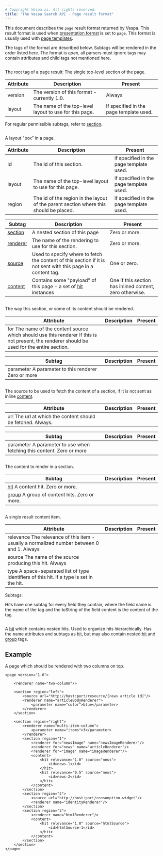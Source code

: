 ```yaml
---
# Copyright Vespa.ai. All rights reserved.
title: "The Vespa Search API - Page result format"
---
```


This document describes the `page` result format returned by Vespa.
This result format is used when [presentation.format](query-api-reference.html#presentation.format)
is set to `page`.
This format is usually used with [page templates](../page-templates.html).

The tags of the format are described below.
Subtags will be rendered in the order listed here.
The format is *open*,
all parsers must ignore tags may contain attributes and child tags not mentioned here.

## <page>

The root tag of a page result: The single top-level section of the page.

| Attribute | Description | Present |
| --- | --- | --- |
| version | The version of this format - currently 1.0. | Always |
| layout | The name of the top-level layout to use for this page. | If specified in the page template used. |

For regular permissible subtags, refer to [section](#section).

## <section>

A layout "box" in a page.

| Attribute | Description | Present |
| --- | --- | --- |
| id | The id of this section. | If specified in the page template used. |
| layout | The name of the top-level layout to use for this page. | If specified in the page template used. |
| region | The id of the region in the layout of the parent section where this should be placed. | If specified in the page template used. |

| Subtag | Description | Present |
| --- | --- | --- |
| [section](#section) | A nested section of this page | Zero or more. |
| [renderer](#renderer) | The name of the rendering to use for this section. | Zero or more. |
| [source](#source) | Used to specify where to fetch the content of this section if it is not sent with this page in a content tag. | One or zero. |
| [content](#content) | Contains some "payload" of this page - a set of [hit](#hit) instances | One if this section has inlined content, zero otherwise. |

## <renderer>

The way this section, or some of its content should be rendered.

| Attribute | Description | Present |
| --- | --- | --- |
| for The name of the content source which should use this renderer If this is not present, the renderer should be used for the entire section. | | |

| Subtag | Description | Present |
| --- | --- | --- |
| parameter A parameter to this renderer Zero or more | | |

## <source>

The source to be used to fetch the content of a section,
if it is not sent as inline [content](#content).

| Attribute | Description | Present |
| --- | --- | --- |
| url The url at which the content should be fetched. Always. | | |

| Subtag | Description | Present |
| --- | --- | --- |
| parameter A parameter to use when fetching this content. Zero or more | | |

## <content>

The content to render in a section.

| Subtag | Description | Present |
| --- | --- | --- |
| [hit](#hit) A content hit. Zero or more. | | |
| [group](#group) A group of content hits. Zero or more. | | |

## <hit>

A single result content item.

| Attribute | Description | Present |
| --- | --- | --- |
| relevance The relevance of this item - usually a normalized number between 0 and 1. Always | | |
| source The name of the source producing this hit. Always | | |
| type A space-separated list of type identifiers of this hit. If a type is set in the hit. | | |

Subtags:

Hits have one subtag for every field they contain,
where the field name is the name of the tag and the toString of the field content is the content of the tag.

## <group>

A [hit](#hit) which contains nested hits. Used to organize hits hierarchically.
Has the name attributes and subtags as [hit](#hit),
but may also contain nested [hit](#hit) and [group](#group) tags.

## Example

A page which should be rendered with two columns on top.

```
<page version="1.0">

    <renderer name="two-column"/>

    <section region="left">
        <source url="http://host:port/resource/[news article id]"/>
        <renderer name="articleBodyRenderer">
            <parameter name="color">blue</parameter>
        </renderer>
    </section>

    <section region="right">
        <renderer name="multi-item-column">
            <parameter name="items">3</parameter>
        </renderer>
        <section region="1">
            <renderer for="newsImage" name="newsImageRenderer"/>
            <renderer for="news" name="articleRenderer"/>
            <renderer for="image" name="imageRenderer"/>
            <content>
                <hit relevance="1.0" source="news">
                    <id>news-1</id>
                </hit>
                <hit relevance="0.5" source="news">
                    <id>news-2</id>
                </hit>
            </content>
        </section>
        <section region="2">
            <source url="http://host:port/consumption-widget"/>
            <renderer name="identityRenderer"/>
        </section>
        <section region="3">
            <renderer name="htmlRenderer"/>
            <content>
                <hit relevance="1.0" source="htmlSource">
                    <id>htmlSource-1</id>
                </hit>
            </content>
        </section>
    </section>
</page>
```
